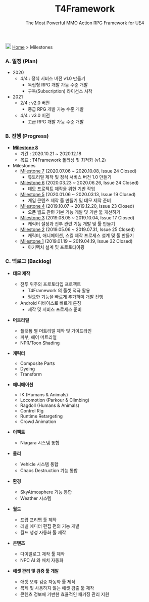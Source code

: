 ﻿---
layout: page
title: T4Framework
subtitle: The Most Powerful MMO Action RPG Framework for UE4
---
<img src="https://tech4labs.com/img/Folders2.png" width="18px" height="18px"> [Home](https://tech4labs.com/index) > Milestones

### A. 일정 (Plan)

- 2020
  - 4/4 : 정식 서비스 버전 v1.0 만들기
    - 독립형 RPG 개발 가능 수준 개발
    - 구독(Subscription) 라이선스 시작
- 2021
  - 2/4 : v2.0 버전 
    - 중급 RPG 개발 가능 수준 개발
  - 4/4 : v3.0 버전 
    - 고급 RPG 개발 가능 수준 개발

### B. 진행 (Progress)

- [**Milestone 8**](https://tech4labs.com/T4Framework_Milestone8_Achieved/)
  - 기간 : 2020.10.21 ~ 2020.12.18
  - 목표 : T4Framework 폴리싱 및 최적화 (v1.2)
- Milestones
  - [Milestone 7](https://tech4labs.com/T4Framework_Milestone7_Achieved/) (2020.07.06 ~ 2020.10.08, Issue 24 Closed)
    - 튜토리얼 제작 및 정식 서비스 버전 1.0 만들기
  - [Milestone 6](https://tech4labs.com/T4Framework_Milestone6_Achieved/) (2020.03.23 ~ 2020.06.26, Issue 24 Closed)
    - 데모 프로젝트 제작을 위한 기반 작업
  - [Milestone 5](https://tech4labs.com/T4Framework_Milestone5_Achieved/) (2020.01.06 ~ 2020.03.13, Issue 19 Closed)
    - 게임 콘텐츠 제작 툴 만들기 및 데모 제작 준비
  - [Milestone 4](https://tech4labs.com/T4Framework_Milestone4_Achieved/) (2019.10.07 ~ 2019.12.20, Issue 23 Closed)
    - 오픈 월드 관련 기본 기능 개발 및 기반 툴 개선하기
  - [Milestone 3](https://tech4labs.com/T4Framework_Milestone3_Achieved/) (2019.08.05 ~ 2019.10.04, Issue 17 Closed)
    - 캐릭터 설정과 전투 관련 기능 개발 및 툴 만들기
  - [Milestone 2](https://tech4labs.com/T4Framework_Milestone2_Achieved/) (2019.05.06 ~ 2019.07.31, Issue 25 Closed)
    - 캐릭터, 애니메이션, 스킬 제작 프로세스 설계 및 툴 만들기
  - [Milestone 1](https://tech4labs.com/T4Framework_Milestone1_Achieved/) (2019.01.19 ~ 2019.04.19, Issue 32 Closed)
    - 아키텍처 설계 및 프로토타이핑

### C. 백로그 (Backlog)
 
- **데모 제작**
  - 전투 위주의 프로토타입 프로젝트
    - T4Framework 의 툴셋 적극 활용
    - 필요한 기능을 빠르게 추가하며 개발 진행
  - Android 디바이스로 빠르게 론칭
    - 제작 및 서비스 프로세스 준비

- **머트리얼**
  - 플랫폼 별 머트리얼 제작 및 가이드라인
  - 피부, 헤어 머트리얼
  - NPR/Toon Shading

- **캐릭터**
  - Composite Parts 
  - Dyeing 
  - Transform

- **애니메이션**
  - IK (Humans & Animals)
  - Locomotion (Parkour & Climbing)
  - Ragdoll (Humans & Animals)
  - Control Rig
  - Runtime Retargeting
  - Crowd Animation

- **이팩트**
  - Niagara 시스템 통합

- **물리**
  - Vehicle 시스템 통합
  - Chaos Destruction 기능 통합

- **환경**
  - SkyAtmosphere 기능 통합
  - Weather 시스템

- **월드**
  - 프랍 프리팹 툴 제작
  - 레벨 에디터 편집 편의 기능 개발
  - 월드 생성 자동화 툴 제작 

- **콘텐츠**
  - 다이얼로그 제작 툴 제작
  - NPC AI 와 배치 자동화

- **애셋 관리 및 검증 툴 개발**
  - 애셋 오류 검증 자동화 툴 제작
  - 복제 및 사용하지 않는 애셋 검출 툴 제작
  - 콘텐츠 정보에 기반한 효율적인 패키징 관리 지원
